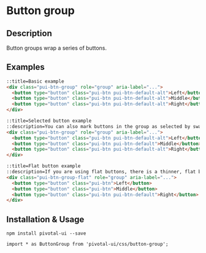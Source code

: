 # Button group

## Description

Button groups wrap a series of buttons.

## Examples

```html
::title=Basic example
<div class="pui-btn-group" role="group" aria-label="...">
  <button type="button" class="pui-btn pui-btn-default-alt">Left</button>
  <button type="button" class="pui-btn pui-btn-default-alt">Middle</button>
  <button type="button" class="pui-btn pui-btn-default-alt">Right</button>
</div>
```

```html
::title=Selected button example
::description=You can also mark buttons in the group as selected by swapping between alt button styles.
<div class="pui-btn-group" role="group" aria-label="...">
  <button type="button" class="pui-btn pui-btn-default-alt">Left</button>
  <button type="button" class="pui-btn pui-btn-default">Middle</button>
  <button type="button" class="pui-btn pui-btn-default-alt">Right</button>
</div>
```

```html
::title=Flat button example
::description=If you are using flat buttons, there is a thinner, flat button group
<div class="pui-btn-group-flat" role="group" aria-label="...">
  <button type="button" class="pui-btn">Left</button>
  <button type="button" class="pui-btn">Middle</button>
  <button type="button" class="pui-btn pui-btn-default">Right</button>
</div>
```

## Installation & Usage

`npm install pivotal-ui --save`

`import * as ButtonGroup from 'pivotal-ui/css/button-group';`